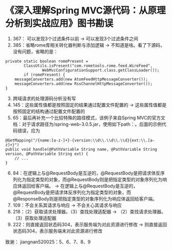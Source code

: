 # 《深入理解Spring MVC源代码：从原理分析到实战应用》图书勘误

1. 367： 可以发现3个过滤条件以前 -> 可以发现3个过滤条件之间
2. 385：省略rome库相关转化器判断与添加逻辑 -> 不知道是啥。看了下源码，没有问题，省略的是：
```
private static boolean romePresent =
		ClassUtils.isPresent("com.rometools.rome.feed.WireFeed",
				WebMvcConfigurationSupport.class.getClassLoader());
		if (romePresent) {
	messageConverters.add(new AtomFeedHttpMessageConverter());
	messageConverters.add(new RssChannelHttpMessageConverter());
}
```
3. 跨域请求的处理源码分析没有写
4. 145：这些属性值都是按照固定的结果通过配置文件配置的 -> 这些属性值都是按照固定的结构通过配置文件配置的
5. 65：最后再补充一个比较特殊的路径模式，该例子来自Spring MVC的官方文档：对于请求路径为/spring-web-3.0.5.jar，使用如下path：。后面的示例代码错误，应为
```
@GetMapping("/{name:[a-z-]+}-{version:\\d\\.\\d\\.\\d}{ext:\\.[a-z]+}")
public void handle(@PathVariable String name, @PathVariable String version, @PathVariable String ext) {
    // ...
}
```
6. 84：在逻辑上与@RequestBody是互逆的，@RequestBody是把请求体反序列化为指定类型的对象，而@RequestBody则是把指定类型的对象序列化为响应体返回给客户端。 -> 在逻辑上与@RequestBody是互逆的，@RequestBody是把请求体反序列化为指定类型的对象，而@ResponseBody则是把指定类型的对象序列化为响应体返回给客户端。
7. 109：不会关系其请求与响应 -> 不会关心其请求与响应
8. 218：（2）获取请求处理器。（3）查找处理适配器 -> （2）查找请求处理器。（3）获取处理适配器
9. 222：则直接返回状态码304，表示服务端为对此资源进行修改 -> 则直接返回状态码304，表示服务端未对此资源进行修改


致谢：
jiangnan520025：5、6、7、8、9
